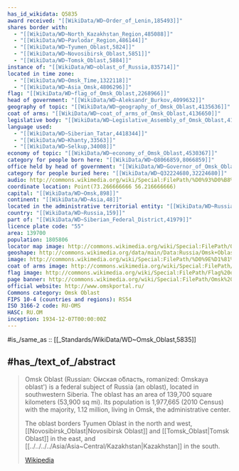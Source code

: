 ```yaml
---
has_id_wikidata: Q5835
award received: "[[WikiData/WD~Order_of_Lenin,185493]]"
shares border with:
  - "[[WikiData/WD~North_Kazakhstan_Region,485088]]"
  - "[[WikiData/WD~Pavlodar_Region,486144]]"
  - "[[WikiData/WD~Tyumen_Oblast,5824]]"
  - "[[WikiData/WD~Novosibirsk_Oblast,5851]]"
  - "[[WikiData/WD~Tomsk_Oblast,5884]]"
instance of: "[[WikiData/WD~oblast_of_Russia,835714]]"
located in time zone:
  - "[[WikiData/WD~Omsk_Time,1322118]]"
  - "[[WikiData/WD~Asia_Omsk,4806296]]"
flag: "[[WikiData/WD~flag_of_Omsk_Oblast,2268966]]"
head of government: "[[WikiData/WD~Aleksandr_Burkov,4099632]]"
geography of topic: "[[WikiData/WD~geography_of_Omsk_Oblast,4135636]]"
coat of arms: "[[WikiData/WD~coat_of_arms_of_Omsk_Oblast,4136650]]"
legislative body: "[[WikiData/WD~Legislative_Assembly_of_Omsk_Oblast,4184920]]"
language used:
  - "[[WikiData/WD~Siberian_Tatar,4418344]]"
  - "[[WikiData/WD~Khanty,33563]]"
  - "[[WikiData/WD~Selkup,34008]]"
economy of topic: "[[WikiData/WD~economy_of_Omsk_Oblast,4530367]]"
category for people born here: "[[WikiData/WD~Q8066859,8066859]]"
office held by head of government: "[[WikiData/WD~Governor_of_Omsk_Oblast,21638485]]"
category for people buried here: "[[WikiData/WD~Q32224680,32224680]]"
audio: http://commons.wikimedia.org/wiki/Special:FilePath/%D0%93%D0%B8%D0%BC%D0%BD%20%D0%9E%D0%BC%D1%81%D0%BA%D0%BE%D0%B9%20%D0%9E%D0%B1%D0%BB%D0%B0%D1%81%D1%82%D0%B8.ogg
coordinate location: Point(73.266666666 56.216666666)
capital: "[[WikiData/WD~Omsk,898]]"
continent: "[[WikiData/WD~Asia,48]]"
located in the administrative territorial entity: "[[WikiData/WD~Russia,159]]"
country: "[[WikiData/WD~Russia,159]]"
part of: "[[WikiData/WD~Siberian_Federal_District,41979]]"
licence plate code: "55"
area: 139700
population: 1805806
locator map image: http://commons.wikimedia.org/wiki/Special:FilePath/Omsk%20in%20Russia.svg
geoshape: http://commons.wikimedia.org/data/main/Data:Russia/Omsk+Oblast.map
image: http://commons.wikimedia.org/wiki/Special:FilePath/%D0%9E%D1%81%D0%B5%D0%BD%D1%8C%20%D0%B2%20%D0%9F%D0%BE%D0%BB%D0%B8%D1%82%D0%BE%D1%82%D0%B4%D0%B5%D0%BB%D0%B5.JPG
coat of arms image: http://commons.wikimedia.org/wiki/Special:FilePath/Coat%20of%20Arms%20of%20Omsk%20Oblast.svg
flag image: http://commons.wikimedia.org/wiki/Special:FilePath/Flag%20of%20Omsk%20Oblast.svg
page banner: http://commons.wikimedia.org/wiki/Special:FilePath/Omsk%20Oblast%20banner%20Butakovo.jpg
official website: http://www.omskportal.ru/
Commons category: Omsk Oblast
FIPS 10-4 (countries and regions): RS54
ISO 3166-2 code: RU-OMS
HASC: RU.OM
inception: 1934-12-07T00:00:00Z
---
```


#is_/same_as :: [[_Standards/WikiData/WD~Omsk_Oblast,5835]] 


## #has_/text_of_/abstract 


> Omsk Oblast (Russian: О́мская о́бласть, romanized: Omskaya oblast') 
> is a federal subject of Russia (an oblast), located in southwestern Siberia. 
> The oblast has an area of 139,700 square kilometers (53,900 sq mi). 
> Its population is 1,977,665 (2010 Census) 
> with the majority, 1.12 million, living in Omsk, the administrative center.
>
> 
>
> The oblast borders Tyumen Oblast in the north and west, [[Novosibirsk_Oblast|Novosibirsk Oblast]] 
> and [[Tomsk_Oblast|Tomsk Oblast]] in the east, and [[../../../../Asia/Asia~Central/Kazakhstan|Kazakhstan]] in the south.
>
> [Wikipedia](https://en.wikipedia.org/wiki/Omsk%20Oblast) 
> 